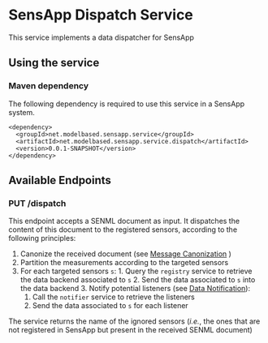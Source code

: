 # SensApp Dispatch Service

This service implements a data dispatcher for SensApp

## Using the service

### Maven dependency

The following dependency is required to use this service in a SensApp system.

    <dependency>
  	  <groupId>net.modelbased.sensapp.service</groupId>
  	  <artifactId>net.modelbased.sensapp.service.dispatch</artifactId>
  	  <version>0.0.1-SNAPSHOT</version>
    </dependency>

## Available Endpoints

### PUT /dispatch

This endpoint accepts a SENML document as input. It dispatches the content of this document to the registered sensors, according to the following principles:

  1. Canonize the received document (see [Message Canonization](http://github.com/mosser/SensApp/tree/master/net.modelbased.sensapp.library.senml#message-canonization) )
  2. Partition the measurements according to the targeted sensors
  3. For each targeted sensors `s`:
    1. Query the `registry` service to retrieve the data backend associated to `s`
    2. Send the data associated to `s` into the data backend
    3. Notify potential listeners (see [Data Notification](http://github.com/mosser/SensApp/tree/master/net.modelbased.sensapp.service.notifier)):
      1. Call the `notifier` service to retrieve the listeners
      2. Send the data associated to `s` for each listener
  
The service returns the name of the ignored sensors (_i.e._, the ones that are not registered in SensApp but present in the received SENML document)
